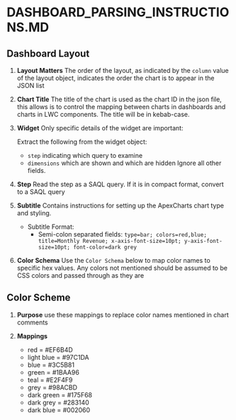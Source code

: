 # DASHBOARD_PARSING_INSTRUCTIONS.MD

## Dashboard Layout

1. **Layout Matters** The order of the layout, as indicated by the `column` value of the layout object, indicates the order the chart is to appear in the JSON list
2. **Chart Title** The title of the chart is used as the chart ID in the json file, this allows is to control the mapping between charts in dashboards and charts in LWC components. The title will be in kebab-case.
3. **Widget** Only specific details of the widget are important:

    Extract the following from the widget object:
    - `step` indicating which query to examine
    - `dimensions` which are shown and which are hidden
    Ignore all other fields.
4. **Step** Read the step as a SAQL query. If it is in compact format, convert to a SAQL query
5. **Subtitle** Contains instructions for setting up the ApexCharts chart type and styling.

    * Subtitle Format:
        - Semi-colon separated fields: `type=bar; colors=red,blue; title=Monthly Revenue; x-axis-font-size=10pt; y-axis-font-size=10pt; font-color=dark grey`

6. **Color Schema** Use the `Color Schema` below to map color names to specific hex values. Any colors not mentioned should be assumed to be CSS colors and passed through as they are

## Color Scheme

1. **Purpose** use these mappings to replace color names mentioned in chart comments
2. **Mappings**

    * red = #EF6B4D
    * light blue = #97C1DA
    * blue = #3C5B81
    * green = #1BAA96
    * teal = #E2F4F9
    * grey = #98ACBD
    * dark green = #175F68
    * dark grey = #283140
    * dark blue = #002060
